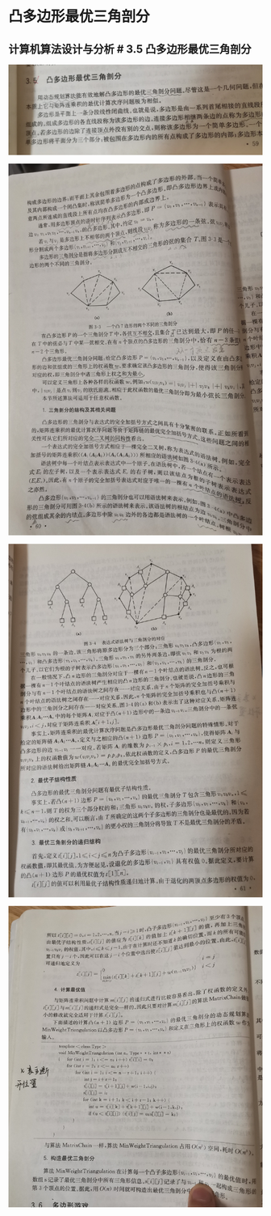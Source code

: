 # 凸多边形最优三角剖分

## 计算机算法设计与分析 # 3.5 凸多边形最优三角剖分

![](./计算机算法设计与分析-凸多边形1.jpg)

![](./计算机算法设计与分析-凸多边形2.jpg)

![](./计算机算法设计与分析-凸多边形3.jpg)

![](./计算机算法设计与分析-凸多边形4.jpg)